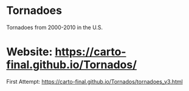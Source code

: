 # Tornadoes
Tornadoes from 2000-2010 in the U.S.
# Website: https://carto-final.github.io/Tornados/
First Attempt: https://carto-final.github.io/Tornados/tornadoes_v3.html 
